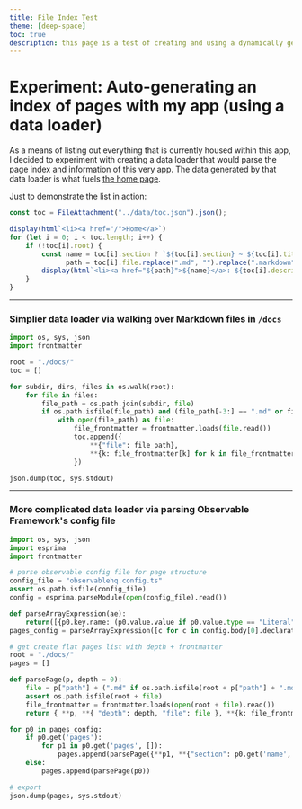 ```yaml
---
title: File Index Test
theme: [deep-space]
toc: true
description: this page is a test of creating and using a dynamically generating file index
---
```


# Experiment: Auto-generating an index of pages with my app (using a data loader)

As a means of listing out everything that is currently housed within this app, I decided to experiment with creating a data loader that would parse the page index and information of this very app. The data generated by that data loader is what fuels [the home page](/).

Just to demonstrate the list in action:

```js echo
const toc = FileAttachment("../data/toc.json").json();
```

```js echo
display(html`<li><a href="/">Home</a>`)
for (let i = 0; i < toc.length; i++) {
    if (!toc[i].root) {
        const name = toc[i].section ? `${toc[i].section} ~ ${toc[i].title}` : toc[i].title,
              path = toc[i].file.replace(".md", "").replace(".markdown", "")
        display(html`<li><a href="${path}">${name}</a>: ${toc[i].description}</li>`);
    }
}
```

---

### Simplier data loader via walking over Markdown files in `/docs`

```python
import os, sys, json
import frontmatter

root = "./docs/"
toc = []

for subdir, dirs, files in os.walk(root):
    for file in files:
        file_path = os.path.join(subdir, file)
        if os.path.isfile(file_path) and (file_path[-3:] == ".md" or file_path[-9:] == ".markdown"):
            with open(file_path) as file:
                file_frontmatter = frontmatter.loads(file.read())
                toc.append({
                    **{"file": file_path},
                    **{k: file_frontmatter[k] for k in file_frontmatter.keys()}
                })

json.dump(toc, sys.stdout)
```

---

### More complicated data loader via parsing Observable Framework's config file

```python
import os, sys, json
import esprima
import frontmatter

# parse observable config file for page structure
config_file = "observablehq.config.ts"
assert os.path.isfile(config_file)
config = esprima.parseModule(open(config_file).read())

def parseArrayExpression(ae):
    return([{p0.key.name: (p0.value.value if p0.value.type == "Literal" else parseArrayExpression(p0.value)) for p0 in p.properties} for p in ae.elements])
pages_config = parseArrayExpression([c for c in config.body[0].declaration.properties if c.key.name == "pages"][0].value)

# get create flat pages list with depth + frontmatter
root = "./docs/"
pages = []

def parsePage(p, depth = 0):
    file = p["path"] + (".md" if os.path.isfile(root + p["path"] + ".md") else ".markdown")
    assert os.path.isfile(root + file)
    file_frontmatter = frontmatter.loads(open(root + file).read())
    return { **p, **{ "depth": depth, "file": file }, **{k: file_frontmatter[k] for k in file_frontmatter.keys()}}

for p0 in pages_config:
    if p0.get('pages'):
        for p1 in p0.get('pages', []):
            pages.append(parsePage({**p1, **{"section": p0.get('name', "")}}, depth = 1))
    else:
        pages.append(parsePage(p0))

# export
json.dump(pages, sys.stdout)
```
